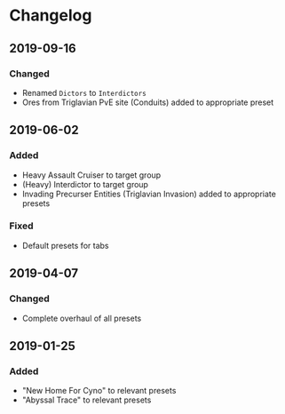 # Changelog

## 2019-09-16
### Changed
- Renamed ``Dictors`` to ``Interdictors``
- Ores from Triglavian PvE site (Conduits) added to appropriate preset

## 2019-06-02
### Added
- Heavy Assault Cruiser to target group
- (Heavy) Interdictor to target group
- Invading Precurser Entities (Triglavian Invasion) added to appropriate presets

### Fixed
- Default presets for tabs

## 2019-04-07
### Changed
- Complete overhaul of all presets

## 2019-01-25
### Added
- "New Home For Cyno" to relevant presets
- "Abyssal Trace" to relevant presets
